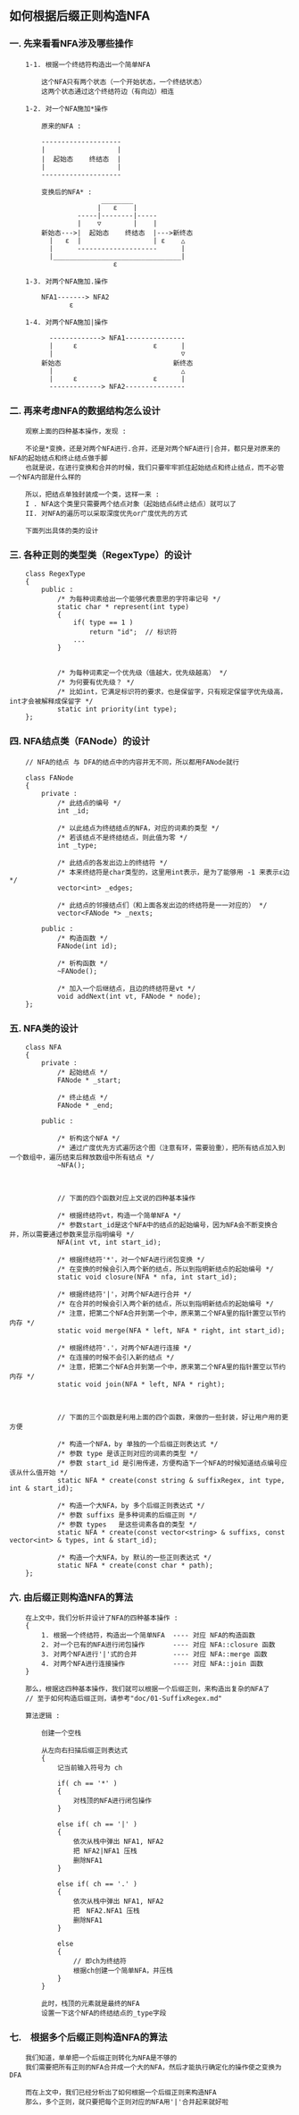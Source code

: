 ## 如何根据后缀正则构造NFA ##



### 一. 先来看看NFA涉及哪些操作 ###

        1-1. 根据一个终结符构造出一个简单NFA  
        
            这个NFA只有两个状态（一个开始状态，一个终结状态）  
            这两个状态通过这个终结符边（有向边）相连  
        
        1-2. 对一个NFA施加*操作  
        
            原来的NFA :  
            
            --------------------  
            |                  |  
            |  起始态    终结态  |  
            |                  |  
            --------------------  
            
            变换后的NFA* :  
                           ________  
                          |   ε    |  
                     -----|--------|-----  
                     |    ▽        |    |  
            新始态--->|  起始态    终结态  |--->新终态  
              |   ε  |                  | ε    △  
              |      --------------------      |  
              |________________________________|  
                              ε  

        1-3. 对两个NFA施加.操作  
        
            NFA1-------> NFA2  
                   ε  
        
        1-4. 对两个NFA施加|操作  
        
              -------------> NFA1---------------  
              |     ε                   ε      |  
              |                                ▽  
            新始态                            新终态  
              |                                △  
              |     ε                   ε      |  
              -------------> NFA2---------------  



### 二. 再来考虑NFA的数据结构怎么设计 ###

        观察上面的四种基本操作，发现 :  
        
        不论是*变换，还是对两个NFA进行.合并，还是对两个NFA进行|合并，都只是对原来的NFA的起始结点和终止结点做手脚  
        也就是说，在进行变换和合并的时候，我们只要牢牢抓住起始结点和终止结点，而不必管一个NFA内部是什么样的  
        
        所以，把结点单独封装成一个类，这样一来 :  
        I . NFA这个类里只需要两个结点对象（起始结点&终止结点）就可以了  
        II. 对NFA的遍历可以采取深度优先or广度优先的方式  
        
        下面列出具体的类的设计  



### 三. 各种正则的类型类（RegexType）的设计 ###

        class RegexType  
        {  
            public :  
                /* 为每种词素给出一个能够代表意思的字符串记号 */  
                static char * represent(int type)  
                {  
                    if( type == 1 )  
                        return "id";  // 标识符  
                    ...  
                }  
                
                
                /* 为每种词素定一个优先级（值越大，优先级越高） */  
                /* 为何要有优先级？ */  
                /* 比如int，它满足标识符的要求，也是保留字，只有规定保留字优先级高，int才会被解释成保留字 */  
                static int priority(int type);  
        };  



### 四. NFA结点类（FANode）的设计 ###

        // NFA的结点 与 DFA的结点中的内容并无不同，所以都用FANode就行  

        class FANode  
        {  
            private :  
                /* 此结点的编号 */  
                int _id;  
                
                /* 以此结点为终结结点的NFA，对应的词素的类型 */  
                /* 若该结点不是终结结点，则此值为零 */  
                int _type;  
                
                /* 此结点的各发出边上的终结符 */  
                /* 本来终结符是char类型的，这里用int表示，是为了能够用 -1 来表示ε边 */  
                vector<int> _edges;  
                
                /* 此结点的邻接结点们（和上面各发出边的终结符是一一对应的） */  
                vector<FANode *> _nexts;  
                
            public :  
                /* 构造函数 */  
                FANode(int id);  
                
                /* 析构函数 */  
                ~FANode();  
                
                /* 加入一个后继结点，且边的终结符是vt */  
                void addNext(int vt, FANode * node);  
        };  



### 五. NFA类的设计 ###

        class NFA  
        {  
            private :  
                /* 起始结点 */  
                FANode * _start;  
                
                /* 终止结点 */  
                FANode * _end;  
            
            public :  
            
                /* 析构这个NFA */  
                /* 通过广度优先方式遍历这个图（注意有环，需要验重），把所有结点加入到一个数组中，遍历结束后释放数组中所有结点 */  
                ~NFA();  
                
                
                
                // 下面的四个函数对应上文说的四种基本操作  
                
                /* 根据终结符vt，构造一个简单NFA */  
                /* 参数start_id是这个NFA中的结点的起始编号，因为NFA会不断变换合并，所以需要通过参数来显示指明编号 */  
                NFA(int vt, int start_id);  
                
                /* 根据终结符'*'，对一个NFA进行闭包变换 */  
                /* 在变换的时候会引入两个新的结点，所以到指明新结点的起始编号 */  
                static void closure(NFA * nfa, int start_id);  
                
                /* 根据终结符'|'，对两个NFA进行合并 */  
                /* 在合并的时候会引入两个新的结点，所以到指明新结点的起始编号 */  
                /* 注意，把第二个NFA合并到第一个中，原来第二个NFA里的指针置空以节约内存 */  
                static void merge(NFA * left, NFA * right, int start_id);  
                
                /* 根据终结符'.'，对两个NFA进行连接 */  
                /* 在连接的时候不会引入新的结点 */  
                /* 注意，把第二个NFA合并到第一个中，原来第二个NFA里的指针置空以节约内存 */  
                static void join(NFA * left, NFA * right);  
                
                
                
                // 下面的三个函数是利用上面的四个函数，来做的一些封装，好让用户用的更方便  
                
                /* 构造一个NFA，by 单独的一个后缀正则表达式 */  
                /* 参数 type 是该正则对应的词素的类型 */  
                /* 参数 start_id 是引用传递，方便构造下一个NFA的时候知道结点编号应该从什么值开始 */  
                static NFA * create(const string & suffixRegex, int type, int & start_id);  
                
                /* 构造一个大NFA，by 多个后缀正则表达式 */  
                /* 参数 suffixs 是多种词素的后缀正则 */  
                /* 参数 types   是这些词素各自的类型 */  
                static NFA * create(const vector<string> & suffixs, const vector<int> & types, int & start_id);  
                
                /* 构造一个大NFA，by 默认的一些正则表达式 */  
                static NFA * create(const char * path);  
        };  



### 六. 由后缀正则构造NFA的算法 ###

        在上文中，我们分析并设计了NFA的四种基本操作 :  
        {  
            1. 根据一个终结符，构造出一个简单NFA  ---- 对应 NFA的构造函数  
            2. 对一个已有的NFA进行闭包操作       ---- 对应 NFA::closure 函数  
            3. 对两个NFA进行'|'式的合并         ---- 对应 NFA::merge 函数  
            4. 对两个NFA进行连接操作            ---- 对应 NFA::join 函数  
        }  
        
        那么，根据这四种基本操作，我们就可以根据一个后缀正则，来构造出复杂的NFA了  
        // 至于如何构造后缀正则，请参考"doc/01-SuffixRegex.md"  
        
        算法逻辑 :  
        
            创建一个空栈  
            
            从左向右扫描后缀正则表达式  
            {  
                记当前输入符号为 ch  
                
                if( ch == '*' )  
                {  
                    对栈顶的NFA进行闭包操作  
                }  
                
                else if( ch == '|' )  
                {  
                    依次从栈中弹出 NFA1, NFA2  
                    把 NFA2|NFA1 压栈  
                    删除NFA1  
                }  
                
                else if( ch == '.' )  
                {  
                    依次从栈中弹出 NFA1, NFA2  
                    把　NFA2.NFA1 压栈  
                    删除NFA1  
                }  
                
                else  
                {  
                    // 即ch为终结符  
                    根据ch创建一个简单NFA，并压栈  
                }  
            }  
            
            此时，栈顶的元素就是最终的NFA  
            设置一下这个NFA的终结结点的_type字段  



### 七.　根据多个后缀正则构造NFA的算法 ###

        我们知道，单单把一个后缀正则转化为NFA是不够的  
        我们需要把所有正则的NFA合并成一个大的NFA，然后才能执行确定化的操作使之变换为DFA  
        
        而在上文中，我们已经分析出了如何根据一个后缀正则来构造NFA  
        那么，多个正则，就只要把每个正则对应的NFA用'|'合并起来就好啦  
